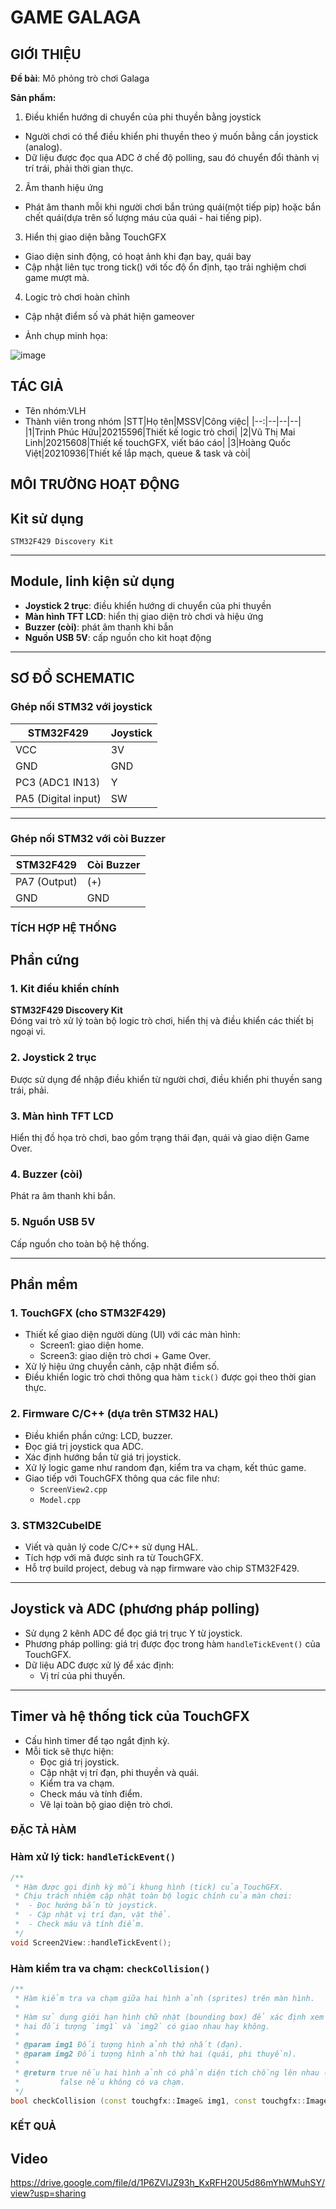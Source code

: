 # GAME GALAGA

## GIỚI THIỆU

__Đề bài__: Mô phỏng trò chơi Galaga

__Sản phẩm:__
1. Điều khiển hướng di chuyển của phi thuyền bằng joystick
- Người chơi có thể điều khiển phi thuyền theo ý muốn bằng cần joystick (analog).
- Dữ liệu được đọc qua ADC ở chế độ polling, sau đó chuyển đổi thành vị trí trái, phải thời gian thực.
2. Âm thanh hiệu ứng
- Phát âm thanh mỗi khi người chơi bắn trúng quái(một tiếp pip) hoặc bắn chết quái(dựa trên số lượng máu của quái - hai tiếng pip).
3. Hiển thị giao diện bằng TouchGFX
- Giao diện sinh động, có hoạt ảnh khi đạn bay, quái bay
- Cập nhật liên tục trong tick() với tốc độ ổn định, tạo trải nghiệm chơi game mượt mà.
4. Logic trò chơi hoàn chỉnh
- Cập nhật điểm số và phát hiện gameover

- Ảnh chụp minh họa:

![image](https://github.com/user-attachments/assets/cadb0a5d-6dc0-442f-9ed6-d49a696cfc4d)



## TÁC GIẢ

- Tên nhóm:VLH
- Thành viên trong nhóm
  |STT|Họ tên|MSSV|Công việc|
  |--:|--|--|--|
  |1|Trịnh Phúc Hữu|20215596|Thiết kế logic trò chơi|
  |2|Vũ Thị Mai Linh|20215608|Thiết kế touchGFX, viết báo cáo|
  |3|Hoàng Quốc Việt|20210936|Thiết kế lắp mạch, queue & task và còi|


## MÔI TRƯỜNG HOẠT ĐỘNG

## Kit sử dụng

`STM32F429 Discovery Kit`

---

## Module, linh kiện sử dụng

- **Joystick 2 trục**: điều khiển hướng di chuyển của phi thuyền 
- **Màn hình TFT LCD**: hiển thị giao diện trò chơi và hiệu ứng  
- **Buzzer (còi)**: phát âm thanh khi bắn
- **Nguồn USB 5V**: cấp nguồn cho kit hoạt động  

---

## SƠ ĐỒ SCHEMATIC

### Ghép nối STM32 với joystick

| STM32F429        | Joystick        |
|------------------|-----------------|
| VCC              | 3V              |
| GND              | GND             |
| PC3 (ADC1 IN13)   | Y               |
| PA5 (Digital input) | SW              |

---

### Ghép nối STM32 với còi Buzzer

| STM32F429 | Còi Buzzer |
|-----------|------------|
| PA7 (Output)     | (+)  |
| GND       | GND        |


### TÍCH HỢP HỆ THỐNG

## Phần cứng

### 1. Kit điều khiển chính

**STM32F429 Discovery Kit**  
Đóng vai trò xử lý toàn bộ logic trò chơi, hiển thị và điều khiển các thiết bị ngoại vi.

### 2. Joystick 2 trục

Được sử dụng để nhập điều khiển từ người chơi, điều khiển phi thuyền sang trái, phải.

### 3. Màn hình TFT LCD

Hiển thị đồ họa trò chơi, bao gồm trạng thái đạn, quái và giao diện Game Over.

### 4. Buzzer (còi)

Phát ra âm thanh khi bắn.

### 5. Nguồn USB 5V

Cấp nguồn cho toàn bộ hệ thống.

---

## Phần mềm

### 1. TouchGFX (cho STM32F429)

- Thiết kế giao diện người dùng (UI) với các màn hình:
  - Screen1: giao diện home.
  - Screen3: giao diện trò chơi + Game Over.
- Xử lý hiệu ứng chuyển cảnh, cập nhật điểm số.
- Điều khiển logic trò chơi thông qua hàm `tick()` được gọi theo thời gian thực.

### 2. Firmware C/C++ (dựa trên STM32 HAL)

- Điều khiển phần cứng: LCD, buzzer.
- Đọc giá trị joystick qua ADC.
- Xác định hướng bắn từ giá trị joystick.
- Xử lý logic game như random đạn, kiểm tra va chạm, kết thúc game.
- Giao tiếp với TouchGFX thông qua các file như:
  - `ScreenView2.cpp`
  - `Model.cpp`

### 3. STM32CubeIDE

- Viết và quản lý code C/C++ sử dụng HAL.
- Tích hợp với mã được sinh ra từ TouchGFX.
- Hỗ trợ build project, debug và nạp firmware vào chip STM32F429.

---

## Joystick và ADC (phương pháp polling)

- Sử dụng 2 kênh ADC để đọc giá trị trục Y từ joystick.
- Phương pháp polling: giá trị được đọc trong hàm `handleTickEvent()` của TouchGFX.
- Dữ liệu ADC được xử lý để xác định:
  - Vị trí của phi thuyền.

---

## Timer và hệ thống tick của TouchGFX

- Cấu hình timer để tạo ngắt định kỳ.
- Mỗi tick sẽ thực hiện:
  - Đọc giá trị joystick.
  - Cập nhật vị trí đạn, phi thuyền và quái.
  - Kiểm tra va chạm.
  - Check máu và tính điểm.
  - Vẽ lại toàn bộ giao diện trò chơi.

### ĐẶC TẢ HÀM

### Hàm xử lý tick: `handleTickEvent()`

```cpp
/**
 * Hàm được gọi định kỳ mỗi khung hình (tick) của TouchGFX.
 * Chịu trách nhiệm cập nhật toàn bộ logic chính của màn chơi:
 *  - Đọc hướng bắn từ joystick.
 *  - Cập nhật vị trí đạn, vật thể.
 *  - Check máu và tính điểm.
 */
void Screen2View::handleTickEvent();
```

### Hàm kiểm tra va chạm: `checkCollision()`
```cpp
/**
 * Hàm kiểm tra va chạm giữa hai hình ảnh (sprites) trên màn hình.
 *
 * Hàm sử dụng giới hạn hình chữ nhật (bounding box) để xác định xem 
 * hai đối tượng `img1` và `img2` có giao nhau hay không.
 *
 * @param img1 Đối tượng hình ảnh thứ nhất (đạn).
 * @param img2 Đối tượng hình ảnh thứ hai (quái, phi thuyền).
 *
 * @return true nếu hai hình ảnh có phần diện tích chồng lên nhau (va chạm),
 *         false nếu không có va chạm.
 */
bool checkCollision (const touchgfx::Image& img1, const touchgfx::Image& img2);
```

  
### KẾT QUẢ

## Video 
https://drive.google.com/file/d/1P6ZVIJZ93h_KxRFH20U5d86mYhWMuhSY/view?usp=sharing
